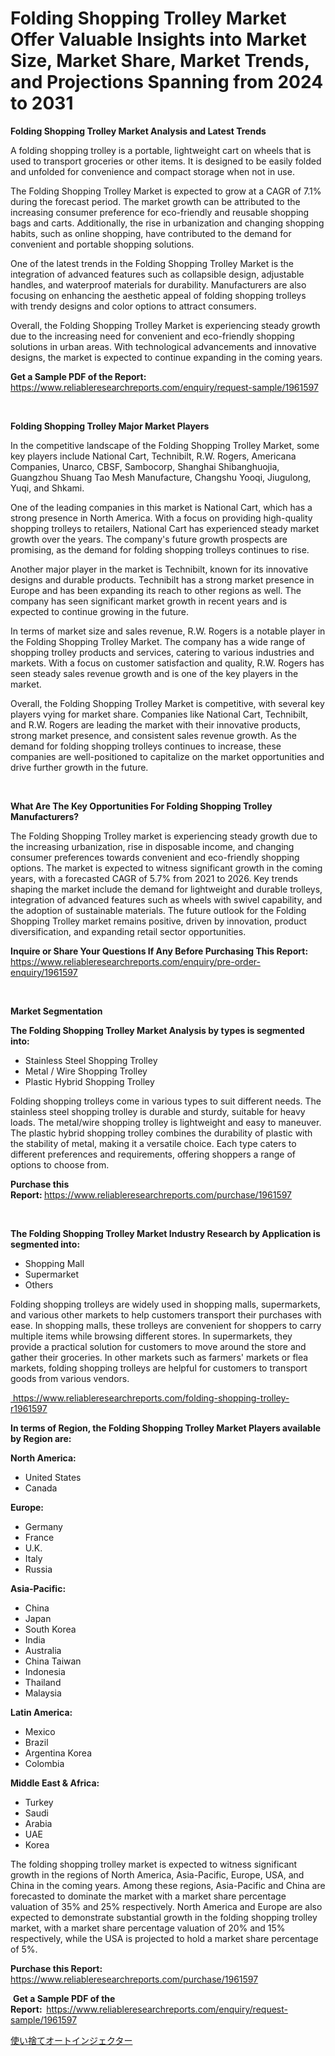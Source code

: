 <p><h1>Folding Shopping Trolley Market Offer Valuable Insights into Market Size, Market Share, Market Trends, and Projections Spanning from 2024 to 2031</h1></p><p><strong>Folding Shopping Trolley Market Analysis and Latest Trends</strong></p>
<p><p>A folding shopping trolley is a portable, lightweight cart on wheels that is used to transport groceries or other items. It is designed to be easily folded and unfolded for convenience and compact storage when not in use.</p><p>The Folding Shopping Trolley Market is expected to grow at a CAGR of 7.1% during the forecast period. The market growth can be attributed to the increasing consumer preference for eco-friendly and reusable shopping bags and carts. Additionally, the rise in urbanization and changing shopping habits, such as online shopping, have contributed to the demand for convenient and portable shopping solutions.</p><p>One of the latest trends in the Folding Shopping Trolley Market is the integration of advanced features such as collapsible design, adjustable handles, and waterproof materials for durability. Manufacturers are also focusing on enhancing the aesthetic appeal of folding shopping trolleys with trendy designs and color options to attract consumers.</p><p>Overall, the Folding Shopping Trolley Market is experiencing steady growth due to the increasing need for convenient and eco-friendly shopping solutions in urban areas. With technological advancements and innovative designs, the market is expected to continue expanding in the coming years.</p></p>
<p><strong>Get a Sample PDF of the Report:&nbsp;</strong> <a href="https://www.reliableresearchreports.com/enquiry/request-sample/1961597">https://www.reliableresearchreports.com/enquiry/request-sample/1961597</a></p>
<p>&nbsp;</p>
<p><strong>Folding Shopping Trolley Major Market Players</strong></p>
<p><p>In the competitive landscape of the Folding Shopping Trolley Market, some key players include National Cart, Technibilt, R.W. Rogers, Americana Companies, Unarco, CBSF, Sambocorp, Shanghai Shibanghuojia, Guangzhou Shuang Tao Mesh Manufacture, Changshu Yooqi, Jiugulong, Yuqi, and Shkami.</p><p>One of the leading companies in this market is National Cart, which has a strong presence in North America. With a focus on providing high-quality shopping trolleys to retailers, National Cart has experienced steady market growth over the years. The company's future growth prospects are promising, as the demand for folding shopping trolleys continues to rise.</p><p>Another major player in the market is Technibilt, known for its innovative designs and durable products. Technibilt has a strong market presence in Europe and has been expanding its reach to other regions as well. The company has seen significant market growth in recent years and is expected to continue growing in the future.</p><p>In terms of market size and sales revenue, R.W. Rogers is a notable player in the Folding Shopping Trolley Market. The company has a wide range of shopping trolley products and services, catering to various industries and markets. With a focus on customer satisfaction and quality, R.W. Rogers has seen steady sales revenue growth and is one of the key players in the market.</p><p>Overall, the Folding Shopping Trolley Market is competitive, with several key players vying for market share. Companies like National Cart, Technibilt, and R.W. Rogers are leading the market with their innovative products, strong market presence, and consistent sales revenue growth. As the demand for folding shopping trolleys continues to increase, these companies are well-positioned to capitalize on the market opportunities and drive further growth in the future.</p></p>
<p>&nbsp;</p>
<p><strong>What Are The Key Opportunities For Folding Shopping Trolley Manufacturers?</strong></p>
<p><p>The Folding Shopping Trolley market is experiencing steady growth due to the increasing urbanization, rise in disposable income, and changing consumer preferences towards convenient and eco-friendly shopping options. The market is expected to witness significant growth in the coming years, with a forecasted CAGR of 5.7% from 2021 to 2026. Key trends shaping the market include the demand for lightweight and durable trolleys, integration of advanced features such as wheels with swivel capability, and the adoption of sustainable materials. The future outlook for the Folding Shopping Trolley market remains positive, driven by innovation, product diversification, and expanding retail sector opportunities.</p></p>
<p><strong>Inquire or Share Your Questions If Any Before Purchasing This Report:</strong> <a href="https://www.reliableresearchreports.com/enquiry/pre-order-enquiry/1961597">https://www.reliableresearchreports.com/enquiry/pre-order-enquiry/1961597</a></p>
<p>&nbsp;</p>
<p><strong>Market Segmentation</strong></p>
<p><strong>The Folding Shopping Trolley Market Analysis by types is segmented into:</strong></p>
<p><ul><li>Stainless Steel Shopping Trolley</li><li>Metal / Wire Shopping Trolley</li><li>Plastic Hybrid Shopping Trolley</li></ul></p>
<p><p>Folding shopping trolleys come in various types to suit different needs. The stainless steel shopping trolley is durable and sturdy, suitable for heavy loads. The metal/wire shopping trolley is lightweight and easy to maneuver. The plastic hybrid shopping trolley combines the durability of plastic with the stability of metal, making it a versatile choice. Each type caters to different preferences and requirements, offering shoppers a range of options to choose from.</p></p>
<p><strong>Purchase this Report:&nbsp;</strong><a href="https://www.reliableresearchreports.com/purchase/1961597">https://www.reliableresearchreports.com/purchase/1961597</a></p>
<p>&nbsp;</p>
<p><strong>The Folding Shopping Trolley Market Industry Research by Application is segmented into:</strong></p>
<p><ul><li>Shopping Mall</li><li>Supermarket</li><li>Others</li></ul></p>
<p><p>Folding shopping trolleys are widely used in shopping malls, supermarkets, and various other markets to help customers transport their purchases with ease. In shopping malls, these trolleys are convenient for shoppers to carry multiple items while browsing different stores. In supermarkets, they provide a practical solution for customers to move around the store and gather their groceries. In other markets such as farmers' markets or flea markets, folding shopping trolleys are helpful for customers to transport goods from various vendors.</p></p>
<p><a href="https://www.reliableresearchreports.com/folding-shopping-trolley-r1961597">&nbsp;https://www.reliableresearchreports.com/folding-shopping-trolley-r1961597</a></p>
<p><strong>In terms of Region, the Folding Shopping Trolley Market Players available by Region are:</strong></p>
<p>
    <p> <strong> North America: </strong>
        <ul>
            <li>United States</li>
            <li>Canada</li>
        </ul>
        </p> 
    <p> <strong> Europe: </strong>
        <ul>
            <li>Germany</li>
            <li>France</li>
            <li>U.K.</li>
            <li>Italy</li>
            <li>Russia</li>
        </ul>
        </p> 
    <p> <strong> Asia-Pacific: </strong>
        <ul>
            <li>China</li>
            <li>Japan</li>
            <li>South Korea</li>
            <li>India</li>
            <li>Australia</li>
            <li>China Taiwan</li>
            <li>Indonesia</li>
            <li>Thailand</li>
            <li>Malaysia</li>
        </ul>
        </p> 
    <p> <strong> Latin America: </strong>
        <ul>
            <li>Mexico</li>
            <li>Brazil</li>
            <li>Argentina Korea</li>
            <li>Colombia</li>
        </ul>
        </p> 
    <p> <strong> Middle East & Africa: </strong>
        <ul>
            <li>Turkey</li>
            <li>Saudi</li>
            <li>Arabia</li>
            <li>UAE</li>
            <li>Korea</li>
        </ul>
    </p>
    </p>
<p><p>The folding shopping trolley market is expected to witness significant growth in the regions of North America, Asia-Pacific, Europe, USA, and China in the coming years. Among these regions, Asia-Pacific and China are forecasted to dominate the market with a market share percentage valuation of 35% and 25% respectively. North America and Europe are also expected to demonstrate substantial growth in the folding shopping trolley market, with a market share percentage valuation of 20% and 15% respectively, while the USA is projected to hold a market share percentage of 5%.</p></p>
<p><strong>Purchase this Report: </strong><a href="https://www.reliableresearchreports.com/purchase/1961597">https://www.reliableresearchreports.com/purchase/1961597</a></p>
<p>&nbsp;<strong>Get a Sample PDF of the Report:&nbsp;&nbsp;</strong><a href="https://www.reliableresearchreports.com/enquiry/request-sample/1961597">https://www.reliableresearchreports.com/enquiry/request-sample/1961597</a></p>
<p><strong></strong></p>
<p><p><a href="https://github.com/SantosDicki04/Market-Research-Report-List-1/blob/main/404306727542.md">使い捨てオートインジェクター</a></p></p>
